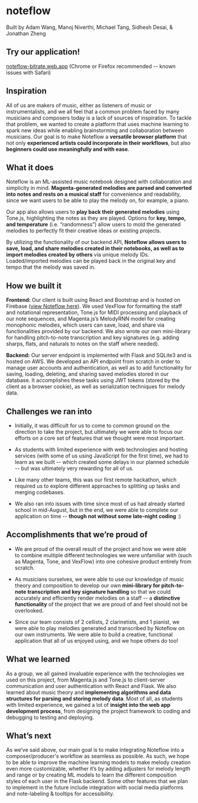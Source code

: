 # noteflow
Built by Adam Wang, Manoj Niverthi, Michael Tang, Sidhesh Desai, & Jonathan Zheng

## Try our application!
[noteflow-bitrate.web.app](http://noteflow-bitrate.web.app/) (Chrome or Firefox recommended -- known issues with Safari)

## Inspiration

All of us are makers of music, either as listeners of music or instrumentalists, and we all feel that a common problem faced by many musicians and composers today is a lack of sources of inspiration. To tackle that problem, we wanted to create a platform that uses machine learning to spark new ideas while enabling brainstorming and collaboration between musicians. Our goal is to make Noteflow a **versatile browser platform** that not only **experienced artists could incorporate in their workflows**, but also **beginners could use meaningfully and with ease**.

## What it does

Noteflow is an ML-assisted music notebook designed with collaboration and simplicity in mind. **Magenta-generated melodies are parsed and converted into notes and rests on a musical staff** for convenience and readability, since we want users to be able to play the melody on, for example, a piano.

Our app also allows users to **play back their generated melodies** using Tone.js, highlighting the notes as they are played. Options for **key, tempo, and temperature** (i.e. “randomness”) allow users to mold the generated melodies to perfectly fit their creative ideas or existing projects.

By utilizing the functionality of our backend API, **Noteflow allows users to save, load, and share melodies created in their notebooks, as well as to import melodies created by others** via unique melody IDs. Loaded/imported melodies can be played back in the original key and tempo that the melody was saved in.

## How we built it

**Frontend:** Our client is built using React and Bootstrap and is hosted on Firebase ([view Noteflow here](http://noteflow-bitrate.web.app/)). We used VexFlow for formatting the staff and notational representation, Tone.js for MIDI processing and playback of our note sequences, and Magenta.js’s MelodyRNN model for creating monophonic melodies, which users can save, load, and share via functionalities provided by our backend. We also wrote our own mini-library for handling pitch-to-note transcription and key signatures (e.g. adding sharps, flats, and naturals to notes on the staff where needed).

**Backend:** Our server endpoint is implemented with Flask and SQLite3 and is hosted on AWS. We developed an API endpoint from scratch in order to manage user accounts and authentication, as well as to add functionality for saving, loading, deleting, and sharing saved melodies stored in our database. It accomplishes these tasks using JWT tokens (stored by the client as a browser cookie), as well as serialization techniques for melody data.

## Challenges we ran into

* Initially, it was difficult for us to come to common ground on the direction to take the project, but ultimately we were able to focus our efforts on a core set of features that we thought were most important.

* As students with limited experience with web technologies and hosting services (with some of us using JavaScript for the first time), we had to learn as we built -- which created some delays in our planned schedule -- but was ultimately very rewarding for all of us.

* Like many other teams, this was our first remote hackathon, which required us to explore different approaches to splitting up tasks and merging codebases.

* We also ran into issues with time since most of us had already started school in mid-August, but in the end, we were able to complete our application on time -- **though not without some late-night coding** :)

## Accomplishments that we’re proud of

* We are proud of the overall result of the project and how we were able to combine multiple different technologies we were unfamiliar with (such as Magenta, Tone, and VexFlow) into one cohesive product entirely from scratch.

* As musicians ourselves, we were able to use our knowledge of music theory and composition to develop our own **mini-library for pitch-to-note transcription and key signature handling** so that we could accurately and efficiently render melodies on a staff -- a **distinctive functionality** of the project that we are proud of and feel should not be overlooked.

* Since our team consists of 2 cellists, 2 clarinetists, and 1 pianist, we were able to play melodies generated and transcribed by Noteflow on our own instruments. We were able to build a creative, functional application that all of us enjoyed using, and we hope others do too!

## What we learned

As a group, we all gained invaluable experience with the technologies we used on this project, from Magenta.js and Tone.js to client-server communication and user authentication with React and Flask. We also learned about music theory and **implementing algorithms and data structures for parsing and storing melody data**. Most of all, as students with limited experience, we gained a lot of **insight into the web app development process**, from designing the project framework to coding and debugging to testing and deploying.

## What’s next

As we’ve said above, our main goal is to make integrating Noteflow into a composer/producer's workflow as seamless as possible. As such, we hope to be able to improve the machine learning models to make melody creation even more customizable, whether it’s by adding adjusters for melody length and range or by creating ML models to learn the different composition styles of each user in the Flask backend. Some other features that we plan to implement in the future include integration with social media platforms and note-labeling & tooltips for accessibility.